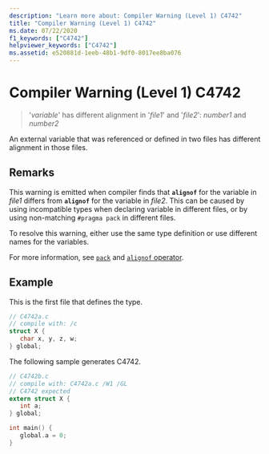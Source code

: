 ```yaml
---
description: "Learn more about: Compiler Warning (Level 1) C4742"
title: "Compiler Warning (Level 1) C4742"
ms.date: 07/22/2020
f1_keywords: ["C4742"]
helpviewer_keywords: ["C4742"]
ms.assetid: e520881d-1eeb-48b1-9df0-8017ee8ba076
---
```

# Compiler Warning (Level 1) C4742

> '*variable*' has different alignment in '*file1*' and '*file2*': *number1* and *number2*

An external variable that was referenced or defined in two files has different alignment in those files.

## Remarks

This warning is emitted when compiler finds that **`alignof`** for the variable in *file1* differs from **`alignof`** for the variable in *file2*. This can be caused by using incompatible types when declaring variable in different files, or by using non-matching `#pragma pack` in different files.

To resolve this warning, either use the same type definition or use different names for the variables.

For more information, see [`pack`](../../preprocessor/pack.md) and [`alignof` operator](../../cpp/alignof-operator.md).

## Example

This is the first file that defines the type.

```c
// C4742a.c
// compile with: /c
struct X {
   char x, y, z, w;
} global;
```

The following sample generates C4742.

```c
// C4742b.c
// compile with: C4742a.c /W1 /GL
// C4742 expected
extern struct X {
   int a;
} global;

int main() {
   global.a = 0;
}
```
